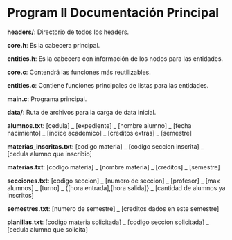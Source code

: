 # Program II Documentación Principal

**headers/**: Directorio de todos los headers.

**core.h**: Es la cabecera principal.

**entities.h**: Es la cabecera con información de los nodos para las entidades.

**core.c**: Contendrá las funciones más reutilizables.

**entities.c**: Contiene funciones principales de listas para las entidades.

**main.c**: Programa principal.

**data/**: Ruta de archivos para la carga de data inicial.

**alumnos.txt**:  [cedula] _ [expediente] _ [nombre alumno] _ [fecha nacimiento] _ [indice academico] _ [creditos extras] _ [semestre]

**materias_inscritas.txt**: [codigo materia] _ [codigo seccion inscrita] _ [cedula alumno que inscribio]

**materias.txt**: [codigo materia] _ [nombre materia] _ [creditos] _ [semestre]

**secciones.txt**: [codigo seccion] _ [numero de seccion] _ [profesor] _ [max alumnos] _ [turno] _ {[hora entrada],[hora salida]} _ [cantidad de alumnos ya inscritos]

**semestres.txt**: [numero de semestre] _ [creditos dados en este semestre]

**planillas.txt**: [codigo materia solicitada] _ [codigo seccion solicitada] _ [cedula alumno que solicita]
